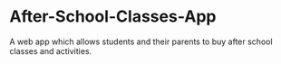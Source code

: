 # After-School-Classes-App
A web app which allows students and their parents to buy after school classes and activities.
